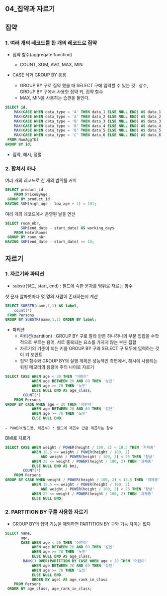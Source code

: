 ## 04_집약과 자르기

## 집약
### 1. 여러 개의 레코드를 한 개의 레코드로 집약
- 집약 함수(aggregate function)
    - COUNT, SUM, AVG, MAX, MIN


- CASE 식과 GROUP BY 응용
    - GROUP BY 구로 집약 했을 때 SELECT 구에 입력할 수 있는 것 : 상수, GROUP BY 구에서 사용한 집약 키, 집약 함수
    - MAX, MIN을 사용하는 습관을 들인다.
``` sql
SELECT id, 
    MAX(CASE WHEN data_type = 'A' THEN data_1 ELSE NULL END) AS data_1
    MAX(CASE WHEN data_type = 'A' THEN data_2 ELSE NULL END) AS data_2,
    MAX(CASE WHEN data_type = 'B' THEN data_3 ELSE NULL END) AS data_3,
    MAX(CASE WHEN data_type = 'B' THEN data_4 ELSE NULL END) AS data_4,
    MAX(CASE WHEN data_type = 'B' THEN data_5 ELSE NULL END) AS data_5,
    MAX(CASE WHEN data_type = 'C' THEN data_6 ELSE NULL END) AS data_6
 FROM NonAggTbl
GROUP BY id;
```

- 집약, 해시, 정렬

### 2. 합쳐서 하나

여러 개의 레코드로 한 개의 범위를 커버
``` sql
SELECT product_id
    FROM PriceByAge
 GROUP BY product_id
HAVING SUM(high_age - low_age + 1) = 101;
```

여러 개의 레코드에서 운영된 날을 연산
``` sql
SELECT room_nbr,
       SUM(end_date - start_date) AS working_days
    FROM HotelRooms
 GROUP BY room_nbr
HAVING SUM(end_date - start_date) >= 10;
```

## 자르기

### 1. 자르기와 파티션

- substr(필드, start, end) : 필드에 속한 문자를 범위로 자르는 함수

첫 문자 알파벳마다 몇 명의 사람이 존재하는지 계산
``` sql
SELECT SUBSTR(name,1,1) AS label,
    count(*)
 FROM Persons
GROUP BY SUBSTR(name,1,1) ORDER BY label;
```

- 파티션
    - 파티션(partition) : GROUP BY 구로 잘라 만든 하나하나의 부분 집합을 수학적으로 부르는 용어, 서로 중복되는 요소를 가지지 않는 부분 집합
    - 자르기의 기준이 되는 키를 GROUP BY 구와 SELECT 구 모두에 입력하는 것이 키 포인트
    - 집약 함수와 GROUP BY의 실행 계획은 성능적인 측면에서, 해시에 사용되는 워킹 메모리의 용량에 주의 
나이로 자르기
``` sql
SELECT CASE WHEN age < 20 THEN '어린이'
            WHEN age BETWEEN 20 AND 69 THEN '성인'
            WHEN age >= 70 THEN '노인'
            ELSE NULL END AS age_class,
        COUNT(*)
    FROM Persons
GROUP BY CASE WHEN age < 20 THEN '어린이'
            WHEN age BETWEEN 20 AND 69 THEN '성인'
            WHEN age >= 70 THEN '노인'
            ELSE NULL END;
```

    - POWER(필드명, 제곱수) : 필드에 제곱수 만큼 제곱하는 함수
BMI로 자르기
``` sql
SELECT CASE WHEN weight / POWER(height / 100, 2) < 18.5 THEN '저제중'
            WHEN 18.5 <= weight / POWER(height / 100, 2)
                AND weight / POWER(height / 100, 2) < 25 THEN '정상'
            WHEN 25 <= weight / POWER(height / 100, 2) THEN '과체중'
            ELSE NULL END AS bmi,
        COUNT(*)
    FROM Persons
GROUP BY CASE WHEN weight / POWER(height / 100, 2) < 18.5 THEN '저제중'
            WHEN 18.5 <= weight / POWER(height / 100, 2)
                AND weight / POWER(height / 100, 2) < 25 THEN '정상'
            WHEN 25 <= weight / POWER(height / 100, 2) THEN '과체중'
            ELSE NULL END;
```

### 2. PARTITION BY 구를 사용한 자르기
- GROUP BY의 집약 기능을 제외하면 PARTITION BY 구와 기능 차이는 없다

``` sql
SELECT name,
       age,
       CASE WHEN age < 20 THEN '어린이'
            WHEN age BETWEEN 20 AND 69 THEN '성인'
            WHEN age >= 70 THEN '노인'
            ELSE NULL END AS age_class,
        RANK() OVER(PARTITION BY CASE WHEN age < 20 THEN '어린이'
            WHEN age BETWEEN 20 AND 69 THEN '성인'
            WHEN age >= 70 THEN '노인'
            ELSE NULL END
            ORDER BY age) AS age_rank_in_class
    FROM Persons
 ORDER BY age_class, age_rank_in_class;
```
